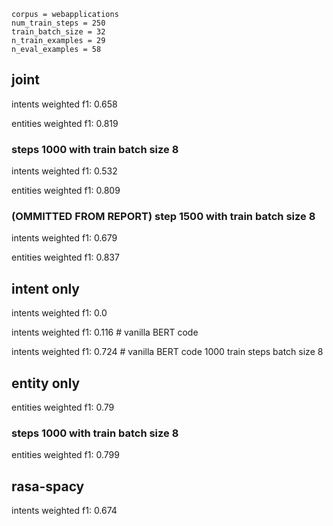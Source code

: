 ```
corpus = webapplications
num_train_steps = 250
train_batch_size = 32
n_train_examples = 29
n_eval_examples = 58
```

## joint
intents weighted f1: 0.658

entities weighted f1: 0.819

### steps 1000 with train batch size 8
intents weighted f1: 0.532

entities weighted f1: 0.809

### (OMMITTED FROM REPORT) step 1500 with train batch size 8  
intents weighted f1: 0.679

entities weighted f1: 0.837

## intent only
intents weighted f1: 0.0

intents weighted f1: 0.116  # vanilla BERT code

intents weighted f1: 0.724  # vanilla BERT code 1000 train steps batch size 8

## entity only
entities weighted f1: 0.79

### steps 1000 with train batch size 8
entities weighted f1: 0.799

## rasa-spacy
intents weighted f1: 0.674
